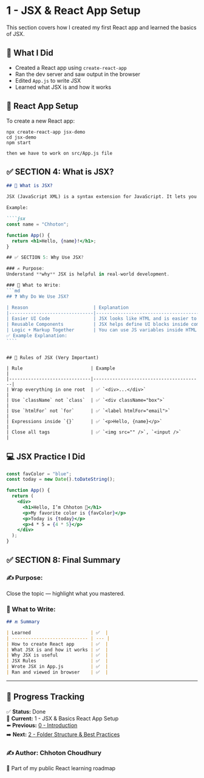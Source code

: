 # 1 - JSX & React App Setup

This section covers how I created my first React app and learned the basics of JSX.

## 🚀 What I Did

- Created a React app using `create-react-app`
- Ran the dev server and saw output in the browser
- Edited `App.js` to write JSX
- Learned what JSX is and how it works

## 🔧 React App Setup

To create a new React app:

```git bash
npx create-react-app jsx-demo
cd jsx-demo
npm start

then we have to work on src/App.js file
```

## ✅ SECTION 4: What is JSX?

`````md
## 🧠 What is JSX?

JSX (JavaScript XML) is a syntax extension for JavaScript. It lets you write HTML-like code inside JS files to describe the UI.

Example:

````jsx
const name = "Chhoton";

function App() {
  return <h1>Hello, {name}!</h1>;
}

## ✅ SECTION 5: Why Use JSX?

### ✍️ Purpose:
Understand **why** JSX is helpful in real-world development.

### 📄 What to Write:
```md
## ❓ Why Do We Use JSX?

| Reason                        | Explanation                                                   |
|-------------------------------|---------------------------------------------------------------|
| Easier UI Code                | JSX looks like HTML and is easier to write than `createElement` |
| Reusable Components           | JSX helps define UI blocks inside components                 |
| Logic + Markup Together       | You can use JS variables inside HTML using `{}`              |
✅ Example Explanation:
````
`````

```

## 📌 Rules of JSX (Very Important)

| Rule                         | Example                                |
|------------------------------|----------------------------------------|
| Wrap everything in one root  | ✅ `<div>...</div>`                     |
| Use `className` not `class`  | ✅ `<div className="box">`              |
| Use `htmlFor` not `for`      | ✅ `<label htmlFor="email">`            |
| Expressions inside `{}`      | ✅ `<p>Hello, {name}</p>`               |
| Close all tags               | ✅ `<img src="" />`, `<input />`       |

```

## 💻 JSX Practice I Did

```jsx
const favColor = "blue";
const today = new Date().toDateString();

function App() {
  return (
    <div>
      <h1>Hello, I’m Chhoton 👋</h1>
      <p>My favorite color is {favColor}</p>
      <p>Today is {today}</p>
      <p>4 * 5 = {4 * 5}</p>
    </div>
  );
}
```

## ✅ SECTION 8: Final Summary

### ✍️ Purpose:

Close the topic — highlight what you mastered.

### 📄 What to Write:

```md
## 🔚 Summary

| Learned                      | ✅  |
| ---------------------------- | --- |
| How to create React app      | ✅  |
| What JSX is and how it works | ✅  |
| Why JSX is useful            | ✅  |
| JSX Rules                    | ✅  |
| Wrote JSX in App.js          | ✅  |
| Ran and viewed in browser    | ✅  |
```

---

## 🚀 Progress Tracking

✅ **Status:** Done  
📍 **Current:** 1 - JSX & Basics React App Setup  
⬅️ **Previous:** [0 - Introduction](../README.md)  
➡️ **Next:** [2 - Folder Structure & Best Practices](../2-Folder-Structure)

### ✍️ Author: Chhoton Choudhury

📁 Part of my public React learning roadmap
